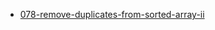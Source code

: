 - [078-remove-duplicates-from-sorted-array-ii](https://leetcode.com/problems/remove-duplicates-from-sorted-array-ii/)